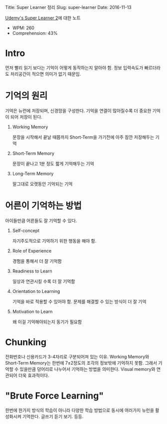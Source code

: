 Title: Super Learner 정리
Slug: super-learner
Date: 2016-11-13


[Udemy's Super Learner 2](https://www.udemy.com/become-a-superlearner-2-speed-reading-memory-accelerated-learning)에 대한 노트

- WPM: 260
- Comprehension: 43%


# Intro
먼저 빨리 읽기 보다는 기억이 어떻게 동작하는지 알아야 함. 정보 입력속도가 빠르더라도 처리공간이 적으면 의미가 없기 때문임.


# 기억의 원리
기억은 뉴런에 저장되며, 신경망을 구성한다. 기억을 연결이 많아질수록 더 중요한 기억이 되어 저장이 된다.

1. Working Memory

   문장을 시작해서 끝날 때쯤까지 Short-Term을 가기전에 아주 잠깐 저장해두는 기억
2. Short-Term Memory

   문장이 끝나고 1분 정도 짧게 기억해두는 기억
3. Long-Term Memory

   말그대로 오랫동안 기억되는 기억


# 어른이 기억하는 방법
아이들만큼 어른들도 잘 기억할 수 있다.

1. Self-concept

   자기주도적으로 기억하기 위한 행동을 해야 함.
2. Role of Experience

   경험을 통해서 더 잘 기억함
3. Readiness to Learn

   일상과 연관시킬 수록 더 잘 기억함
4. Orientation to Learning

   기억을 바로 적용할 수 있어야 함. 문제를 해결할 수 있는 방식이 더 잘 기억
5. Motivation to Learn

   왜 이걸 기억해야되는지 동기가 필요함

# Chunking
전화번호나 신용카드가 3-4자리로 구분되어져 있는 이유. Working Memory와 Short-Term Memory는 한번에 7±2정도의 조각의 정보밖에 기억하지 못함. 그래서 기억할 수 있을만큼 덩어리로 나누어서 기억하는 방법을 의미한다. Visual memory와 연관되어 더욱 효과적이다.

# "Brute Force Learning"
한번에 한가지 방식의 학습이 아니라 다양한 학습 방법으로 동시에 여러가지 뉴런을 활성화시켜 기억한다. 글쓰기 듣기 보기. 등등.
